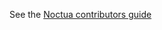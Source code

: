 See the [Noctua contributors guide](https://github.com/geneontology/noctua/blob/master/CONTRIBUTING.md)
